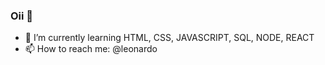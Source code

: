 ### Oii 👋


- 🌱 I’m currently learning HTML, CSS, JAVASCRIPT, SQL, NODE, REACT
- 📫 How to reach me: @leonardo


